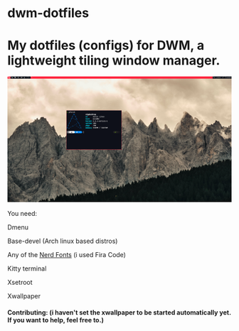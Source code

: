 # dwm-dotfiles
<h1>My dotfiles (configs) for DWM, a lightweight tiling window manager.</h1>

<img src="https://github.com/Nikreaz/dwm-dotfiles/blob/main/screenshot.png?raw=true">

<p>You need: </p>

<p> Dmenu </p>
<p> Base-devel (Arch linux based distros)
<p> Any of the <a href="https://NerdFonts.com">Nerd Fonts</a> (i used Fira Code)
<p> Kitty terminal </p>
<p> Xsetroot </p>
<p> Xwallpaper </p>

<h4> Contributing: (i haven't set the xwallpaper to be started automatically yet. If you want to help, feel free to.) </h4>
